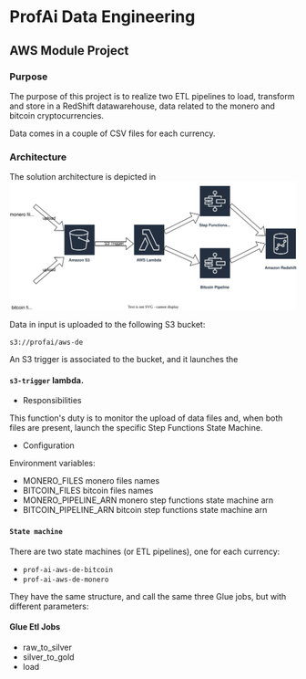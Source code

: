 # ProfAi Data Engineering
## AWS Module Project

### Purpose

The purpose of this project is to realize two ETL pipelines to load, transform and store in a RedShift datawarehouse, 
data related to the monero and bitcoin cryptocurrencies.

Data comes in a couple of CSV files for each currency.

### Architecture

The solution architecture is depicted in ![this diagram](https://github.com/nicofari/aws-de/blob/06216ab1f3598bfaf81622fcc630ae3b4e9c07e2/docs/Prof%20ai%20aws%20de%20flow.drawio.svg "architecture")

Data in input is uploaded to the following S3 bucket:

```buildoutcfg
s3://profai/aws-de
```

An S3 trigger is associated to the bucket, and it launches the 

#### ```s3-trigger``` lambda.

- Responsibilities

This function's duty is to monitor the upload of data files and, when both files are present, launch the specific Step Functions State Machine.

- Configuration

Environment variables:

- MONERO_FILES monero files names
- BITCOIN_FILES bitcoin files names
- MONERO_PIPELINE_ARN monero step functions state machine arn
- BITCOIN_PIPELINE_ARN bitcoin step functions state machine arn

#### ```State machine```

There are two state machines (or ETL pipelines), one for each currency:
- ```prof-ai-aws-de-bitcoin``` 
- ```prof-ai-aws-de-monero```

They have the same structure, and call the same three Glue jobs, but with different parameters:

#### Glue Etl Jobs

- raw_to_silver
- silver_to_gold
- load


